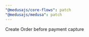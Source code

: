 ```yaml
---
"@medusajs/core-flows": patch
"@medusajs/medusa": patch
---
```


Create Order before payment capture
